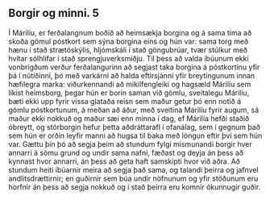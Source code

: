 ## Borgir og minni. 5


Í Márilíu, er ferðalangnum boðið að heimsækja borgina og á sama tíma að skoða gömul póstkort sem sýna borgina eins og hún var: sama torg með hænu í stað strætóskýlis, hljómskáli í stað göngubrúar, tvær stúlkur með hvítar sólhlífar í stað sprengjuverksmiðju. Til þess að valda íbúunum ekki vonbrigðum verður ferðalangurinn að segjast taka borgina á póstkortinu yfir þá í nútíðinni, þó með varkárni að halda eftirsjánni yfir breytingunum innan hæfilegra marka: viðurkennandi að mikilfengleiki og hagsæld Márilíu sem líkist heimsborg, þegar hún er borin saman við gömlu, sveitalegu Márilíu, bæti ekki upp fyrir vissa glataða reisn sem maður getur þó enn notið á gömlu póstkortunum, á meðan að áður, með sveitina Márilíu fyrir augum, sá maður ekki nokkuð og maður sæi enn minna í dag, ef Márilía hefði staðið óbreytt, og stórborgin hefur þetta aðdráttarafl í ofanálag, sem í gegnum það sem hún er orðin leyfir manni að hugsa til baka með löngun eftir því sem hún var.
Gættu þín þó að segja þeim að stundum fylgi mismunandi borgir hver annarri á sömu grund og undir sama nafni, fæðast og deyja án þess að kynnast hvor annarri, án þess að geta haft samskipti hvor við aðra. Að stundum heiti íbúarnir meira að segja það sama, og talandi þeirra og jafnvel andlitsdrættirnir; en guðirnir sem búa undir nöfnunum og yfir stöðunum eru horfnir án þess að segja nokkuð og í stað þeirra eru komnir ókunnugir guðir.
